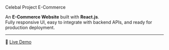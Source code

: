  Celebal Project E-Commerce

An **E-Commerce Website** built with **React.js**.  
Fully responsive UI, easy to integrate with backend APIs, and ready for production deployment.

---


🔗 [Live Demo](https://reactjs-ecommerce-app.vercel.app/)




 
 
